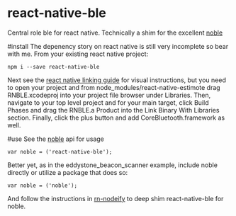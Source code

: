 # react-native-ble

Central role ble for react native. Technically a shim for the excellent [noble](https://github.com/sandeepmistry/noble/) 

#install
The depenency story on react native is still very incomplete so bear with me. From your existing react native project:
```
npm i --save react-native-ble
```
Next see the [react native linking guide](https://facebook.github.io/react-native/docs/linking-libraries.html) for visual instructions, but you need to open your project and from node_modules/react-native-estimote drag RNBLE.xcodeproj into your project file browser under Libraries. Then, navigate to your top level project and for your main target, click Build Phases and drag the RNBLE.a Product into the Link Binary With Libraries section. Finally, click the plus button and add CoreBluetooth.framework as well.

#use
See the [noble](https://github.com/sandeepmistry/noble/) api for usage
```
var noble = ('react-native-ble');
```

Better yet, as in the eddystone_beacon_scanner example, include noble directly or utilize a package that does so:
```
var noble = ('noble');
```
And follow the instructions in [rn-nodeify](https://github.com/mvayngrib/rn-nodeify) to deep shim react-native-ble for noble. 